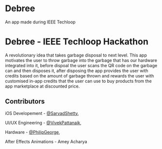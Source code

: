 # Debree
An app made during IEEE Techloop 

# Debree - IEEE Techloop Hackathon
A revolutionary idea that takes garbage disposal to next level. 
This app motivates the user to throw garbage into the garbage that has our hardware integrated into it, before dispoal the user scans the QR code on the garbage can and then disposes it, after disposing the app provides the user with credits based on the amount of garbage thrown and rewards the user with customised in-app credits that the user can use to buy products from the app marketplace at discounted price.

## Contributors
iOS Developement - [@SarvadShetty](https://github.com/s4rvad), 

UI/UX Engineering - [@VivekPattanaik](https://github.com/vivekptnk), 

Hardware - [@PhilipGeorge](https://github.com/fippithetechiedev), 

After Effects Animations - Amey Acharya
 
